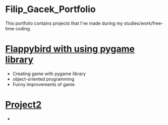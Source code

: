 # Filip_Gacek_Portfolio
This portfolio contains projects that I've made during my studies/work/free-time coding. 

# [Flappybird with using pygame library](https://github.com/GacinhoV33/flappybird)
* Creating game with pygame library 
* object-oriented programming
* Funny improvements of game 

# [Project2](link)
*
